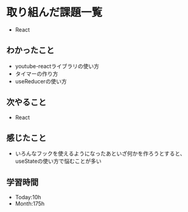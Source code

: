# 取り組んだ課題一覧
- React
## わかったこと
- youtube-reactライブラリの使い方
- タイマーの作り方
- useReducerの使い方
## 次やること
- React
## 感じたこと
- いろんなフックを使えるようになったあといざ何かを作ろうとすると、useStateの使い方で悩むことが多い
## 学習時間
- Today:10h
- Month:175h
